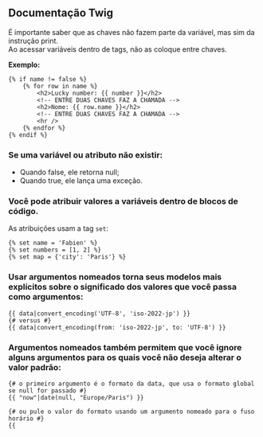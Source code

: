 ## Documentação Twig

É importante saber que as chaves não fazem parte da variável, mas sim da instrução print.  
Ao acessar variáveis ​​dentro de tags, não as coloque entre chaves.

**Exemplo:**

```twig
{% if name != false %}
    {% for row in name %}
        <h2>Lucky number: {{ number }}</h2>
        <!-- ENTRE DUAS CHAVES FAZ A CHAMADA -->
        <h2>Nome: {{ row.name }}</h2>
        <!-- ENTRE DUAS CHAVES FAZ A CHAMADA -->
        <hr />
    {% endfor %}
{% endif %}
```

### Se uma variável ou atributo não existir:

- Quando false, ele retorna null;
- Quando true, ele lança uma exceção.

### Você pode atribuir valores a variáveis ​​dentro de blocos de código.

As atribuições usam a tag `set`:

```twig
{% set name = 'Fabien' %}
{% set numbers = [1, 2] %}
{% set map = {'city': 'Paris'} %}
```

### Usar argumentos nomeados torna seus modelos mais explícitos sobre o significado dos valores que você passa como argumentos:

```twig
{{ data|convert_encoding('UTF-8', 'iso-2022-jp') }}
{# versus #}
{{ data|convert_encoding(from: 'iso-2022-jp', to: 'UTF-8') }}
```

### Argumentos nomeados também permitem que você ignore alguns argumentos para os quais você não deseja alterar o valor padrão:

```twig
{# o primeiro argumento é o formato da data, que usa o formato global se null for passado #}
{{ "now"|date(null, "Europe/Paris") }}

{# ou pule o valor do formato usando um argumento nomeado para o fuso horário #}
{{
```
